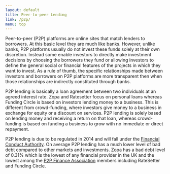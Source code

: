 ```yaml
---
layout: default
title: Peer-to-peer Lending
link: /p2p/
menu: top
---
```


Peer-to-peer (P2P) platforms are online sites that match lenders to borrowers. At this basic level they are much like banks. However, unlike banks, P2P platforms usually do not invest these funds solely at their own discretion.  Instead some enable investors to directly make investment decisions by choosing the borrowers they fund or allowing investors to define the general social or financial features of the projects in which they want to invest. As a rule of thumb, the specific relationships made between investors and borrowers on P2P platforms are more transparent then when those relationships are indirectly constituted through banks.
 
P2P lending is basically a loan agreement between two individuals at an agreed interest rate. Zopa and Ratesetter focus on personal loans whereas Funding Circle is based on investors lending money to a business. This is different from crowd-funding, where investors give money to a business in exchange for equity or a discount on services. P2P lending is solely based on lending money and receiving a return on that loan, whereas crowd-funding is based on funding a business to grow with no immediate or direct repayment.

P2P lending is due to be regulated in 2014 and will fall under the [Financial Conduct Authority](http://www.fca.org.uk/). On average P2P lending has a much lower level of bad debt compared to other markets and investments. Zopa has a bad debt level of 0.31% which is the lowest of any financial provider in the UK and the lowest among the [P2P Finance Association](http://www.p2pfinanceassociation.org.uk/) members including RateSetter and Funding Circle.
